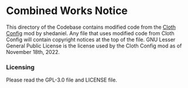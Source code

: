 # Combined Works Notice
This directory of the Codebase contains modified code from the [Cloth Config](https://github.com/shedaniel/cloth-config)
mod by shedaniel. Any file that uses modified code from Cloth Config will contain copyright notices at the top of the
file. GNU Lesser General Public License is the license used by the Cloth Config mod as of November 18th, 2022.

### Licensing
Please read the GPL-3.0 file and LICENSE file. 